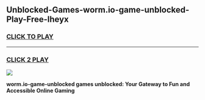 
## Unblocked-Games-worm.io-game-unblocked-Play-Free-lheyx
<h3>
<a href="https://premium76.site?title=worm.io-game-unblocked&ref=09A">CLICK TO PLAY</a></h3>
<hr>

<h3>
<a href="https://premium76.site?title=worm.io-game-unblocked&ref=09A">CLICK 2 PLAY</a>
  
</h3>

<a href="https://premium76.site?title=worm.io-game-unblocked&ref=09A"><img src="https://clearcache.store/games.png"></a>


**worm.io-game-unblocked games unblocked: Your Gateway to Fun and Accessible Online Gaming**
